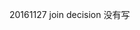 ﻿<?xml version="1.0" encoding="UTF-8"?>

<process name="demo" xmlns="http://jbpm.org/4.4/jpdl">
   <start g="383,-4,48,48" name="start1">
      <transition g="-79,-22" name="to exclusive1" to="exclusive1"/>
   </start>
   <state g="495,422,9,5" name="state4"/>
   <decision g="385,75,48,48" name="exclusive1">
   <handler class="\Org\Jbmp\TestHander\testHander" />
      <transition g="-52,-22" name="to task1" to="task1"/>
   </decision>
   <task candidate-users="#{user1,user2}" g="385,163,92,52" name="task1">
      <transition g="-52,-22" name="to fork1" to="fork1"/>
   </task>
   <fork g="398,264,48,48" name="fork1">
      <transition g="-56,-22" name="to state1" to="state1"/>
      <transition g="-79,-22" name="to exclusive2" to="exclusive2"/>
   </fork>
   <state g="232,363,92,52" name="state1">
      <transition g="-49,-22" name="to join1" to="join1"/>
   </state>
   <decision g="553,277,48,48" name="exclusive2">
   <handler class="\Org\Jbmp\TestHander\test2Hander" />
      <transition g="-52,-22" name="to task2" to="task2"/>
      <transition g="-52,-22" name="to task3" to="task3"/>
   </decision>
   <task candidate-groups="#{team1}" g="425,455,92,52" name="task2">
      <transition g="-56,-22" name="to state2" to="state2"/>
   </task>
   <task candidate-users="#{user1}" g="544,455,92,52" name="task3">
      <transition g="-56,-22" name="to state2" to="state2"/>
   </task>
   <state g="473,543,92,52" name="state2">
      <transition g="-49,-22" name="to join1" to="join1"/>
   </state>
   <join g="294,543,48,48" name="join1">
      <transition g="-56,-22" name="to state3" to="state3"/>
   </join>
   <end g="379,730,48,48" name="end1"/>
   <state g="293,640,92,52" name="state3">
      <transition g="-50,-22" name="to end1" to="end1"/>
   </state>
</process>


20161127 join decision 没有写